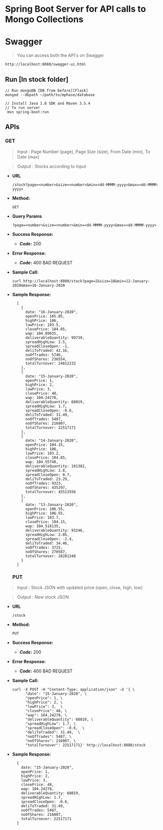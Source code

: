# Spring Boot Server for API calls to Mongo Collections

# Swagger

> You can access both the API's on Swagger
```
http://localhost:8080/swagger-ui.html
```

## Run [In stock folder]

```
// Run mongoDB [DB from before][Flask]
mongod --dbpath ~/path/to/mphase/database

// Install Java 1.8 SDK and Maven 3.5.4
// To run server
 mvn spring-boot:run
```

## APIs

### GET

> Input : Page Number (page), Page Size (size), From Date (min), To Date (max)

> Output : Stocks according to input

* **URL**
  
  ```
  /stock?page=<number>&size=<number>&min=<dd-MMMM-yyyy>&max=<dd-MMMM-yyyy>
  ```

* **Method:**

  ```
  GET
  ```

* **Query Params**
  
  ```
  ?page=<number>&size=<number>&min=<dd-MMMM-yyyy>&max=<dd-MMMM-yyyy>
  ```

* **Success Response:**
  * ***Code:*** 200
* **Error Response:**
  * ***Code:*** 400 BAD REQUEST
* **Sample Call:**
  
  ```
  curl http://localhost:8080/stock?page=2&size=10&min=12-January-2020&max=16-January-2020
  ```

* **Sample Response:**
  ```
    [
      {
        date: "16-January-2020",
        openPrice: 105.05,
        highPrice: 106,
        lowPrice: 103.5,
        closePrice: 104.05,
        wap: 104.89035,
        deliverableQuantity: 99739,
        spreadHighLow: 2.5,
        spreadCloseOpen: -1,
        deliToTraded: 42.16,
        noOfTrades: 5746,
        noOfShares: 236554,
        totalTurnover: 24812232
      },
      {
        date: "15-January-2020",
        openPrice: 1,
        highPrice: 2,
        lowPrice: 3,
        closePrice: 48,
        wap: 104.24278,
        deliverableQuantity: 68019,
        spreadHighLow: 1.7,
        spreadCloseOpen: -0.6,
        deliToTraded: 31.49,
        noOfTrades: 5487,
        noOfShares: 216007,
        totalTurnover: 22517171
      },
      {
        date: "14-January-2020",
        openPrice: 104.15,
        highPrice: 106,
        lowPrice: 103.2,
        closePrice: 104.85,
        wap: 104.55748,
        deliverableQuantity: 101382,
        spreadHighLow: 2.8,
        spreadCloseOpen: 0.7,
        deliToTraded: 23.29,
        noOfTrades: 9323,
        noOfShares: 435297,
        totalTurnover: 45513556
      },
      {
        date: "13-January-2020",
        openPrice: 106.55,
        highPrice: 106.55,
        lowPrice: 103.7,
        closePrice: 104.15,
        wap: 104.518135,
        deliverableQuantity: 93246,
        spreadHighLow: 2.85,
        spreadCloseOpen: -2.4,
        deliToTraded: 34.46,
        noOfTrades: 3725,
        noOfShares: 270587,
        totalTurnover: 28281248
      }
    ]
  ```
  
  ### PUT

> Input : Stock JSON with updated price (open, close, high, low)

> Output : New stock JSON

* **URL**
  
  ```
  /stock
  ```

* **Method:**

  ```
  PUT
  ```
  
* **Success Response:**
  * ***Code:*** 200
* **Error Response:**
  * ***Code:*** 400 BAD REQUEST
* **Sample Call:**
  
  ```
  curl -X POST -H "Content-Type: application/json" -d '{ \
        "date": "15-January-2020", \
        "openPrice": 1, \
        "highPrice": 2, \
        "lowPrice": 3,  \
        "closePrice": 48, \
        "wap": 104.24278, \
        "deliverableQuantity": 68019, \
        "spreadHighLow": 1.7, \
        "spreadCloseOpen": -0.6,  \
        "deliToTraded": 31.49,  \
        "noOfTrades": 5487, \
        "noOfShares": 216007, \
        "totalTurnover": 22517171}' http://localhost:8080/stock
  ```

* **Sample Response:**
  ```
    {
      date: "15-January-2020",
      openPrice: 1,
      highPrice: 2,
      lowPrice: 3,
      closePrice: 48,
      wap: 104.24278,
      deliverableQuantity: 68019,
      spreadHighLow: 1.7,
      spreadCloseOpen: -0.6,
      deliToTraded: 31.49,
      noOfTrades: 5487,
      noOfShares: 216007,
      totalTurnover: 22517171
    }
  ```
